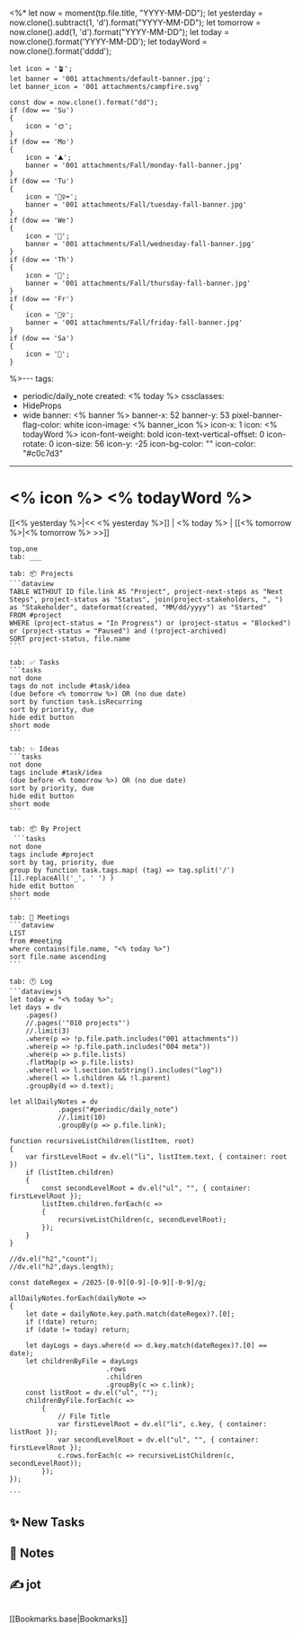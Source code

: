  <%*
	let now = moment(tp.file.title, "YYYY-MM-DD");
	let yesterday = now.clone().subtract(1, 'd').format("YYYY-MM-DD");
	let tomorrow = now.clone().add(1, 'd').format("YYYY-MM-DD");
	let today = now.clone().format('YYYY-MM-DD');
	let todayWord = now.clone().format('dddd');
	
	let icon = '🪴';
	let banner = '001 attachments/default-banner.jpg';
	let banner_icon = '001 attachments/campfire.svg'
	
	const dow = now.clone().format("dd");
	if (dow == 'Su')
	{
		icon = '🌞';
	} 
	if (dow == 'Mo')
	{
		icon = '⛰️';
		banner = '001 attachments/Fall/monday-fall-banner.jpg'
	} 
	if (dow == 'Tu')
	{
		icon = '🏃‍♀️‍➡️';
		banner = '001 attachments/Fall/tuesday-fall-banner.jpg'
	} 
	if (dow == 'We')
	{
		icon = '🐫';
		banner = '001 attachments/Fall/wednesday-fall-banner.jpg'
	} 
	if (dow == 'Th')
	{
		icon = '🥑';
		banner = '001 attachments/Fall/thursday-fall-banner.jpg'
	} 
	if (dow == 'Fr')
	{
		icon = '🚴‍♀️';
		banner = '001 attachments/Fall/friday-fall-banner.jpg'
	} 
	if (dow == 'Sa')
	{
		icon = '🦕';
	} 
	
%>---
tags:
  - periodic/daily_note
created: <% today %>
cssclasses:
  - HideProps
  - wide
banner: <% banner %>
banner-x: 52
banner-y: 53
pixel-banner-flag-color: white
icon-image: <% banner_icon %>
icon-x: 1
icon: <% todayWord %>
icon-font-weight: bold
icon-text-vertical-offset: 0
icon-rotate: 0
icon-size: 56
icon-y: -25
icon-bg-color: ""
icon-color: "#c0c7d3"
---
# <% icon %> <% todayWord %>
[[<% yesterday %>|<< <% yesterday %>]] | <% today %> | [[<% tomorrow %>|<% tomorrow %> >>]] 

````tabs
top,one
tab: ___

tab: 📦 Projects
```dataview
TABLE WITHOUT ID file.link AS "Project", project-next-steps as "Next Steps", project-status as "Status", join(project-stakeholders, ", ") as "Stakeholder", dateformat(created, "MM/dd/yyyy") as "Started"
FROM #project
WHERE (project-status = "In Progress") or (project-status = "Blocked") or (project-status = "Paused") and (!project-archived)
SORT project-status, file.name
```

tab: ✅ Tasks
```tasks
not done
tags do not include #task/idea
(due before <% tomorrow %>) OR (no due date)
sort by function task.isRecurring
sort by priority, due
hide edit button
short mode
```

tab: ✨ Ideas
```tasks
not done
tags include #task/idea
(due before <% tomorrow %>) OR (no due date)
sort by priority, due
hide edit button
short mode
```

tab: 📦 By Project
 ```tasks
not done
tags include #project
sort by tag, priority, due
group by function task.tags.map( (tag) => tag.split('/')[1].replaceAll('_', ' ') )
hide edit button
short mode
```

tab: 📆 Meetings
```dataview
LIST
from #meeting 
where contains(file.name, "<% today %>") 
sort file.name ascending
```

tab: 🕐 Log
```dataviewjs
let today = "<% today %>";
let days = dv
	.pages()
	//.pages('"010 projects"')
	//.limit(3)
	.where(p => !p.file.path.includes("001 attachments"))
	.where(p => !p.file.path.includes("004 meta"))
	.where(p => p.file.lists)
	.flatMap(p => p.file.lists)
	.where(l => l.section.toString().includes("log"))
	.where(l => l.children && !l.parent)
	.groupBy(d => d.text);

let allDailyNotes = dv
			.pages("#periodic/daily_note")
			//.limit(10)
			.groupBy(p => p.file.link);

function recursiveListChildren(listItem, root)
{
	var firstLevelRoot = dv.el("li", listItem.text, { container: root })
	if (listItem.children)
	{
		const secondLevelRoot = dv.el("ul", "", { container: firstLevelRoot });
		listItem.children.forEach(c => 
		{		
			recursiveListChildren(c, secondLevelRoot);
		});
	}
}

//dv.el("h2","count");
//dv.el("h2",days.length);

const dateRegex = /2025-[0-9][0-9]-[0-9][-0-9]/g;

allDailyNotes.forEach(dailyNote => 
{
	let date = dailyNote.key.path.match(dateRegex)?.[0];
	if (!date) return;
	if (date != today) return;
	
	let dayLogs = days.where(d => d.key.match(dateRegex)?.[0] == date);
	let childrenByFile = dayLogs
						.rows
						.children
						.groupBy(c => c.link);
	const listRoot = dv.el("ul", "");
	childrenByFile.forEach(c => 
		{
		    // File Title			
			var firstLevelRoot = dv.el("li", c.key, { container: listRoot });
			var secondLevelRoot = dv.el("ul", "", { container: firstLevelRoot });
			c.rows.forEach(c => recursiveListChildren(c, secondLevelRoot));
		});
});

```
````

## ✨ New Tasks


## 📝 Notes


## ✍️ jot

```

```
[[Bookmarks.base|Bookmarks]]